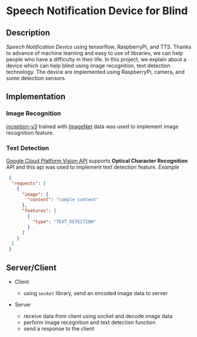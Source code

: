 
# Speech Notification Device for Blind

## Description
_Speech Notification Device_ using tensorflow, RaspberryPi, and TTS. 
Thanks to advance of machine learning and easy to use of libraries, we can help people 
who have a difficulty in their life. In this project, we explain about a device which can help
blind using image recognition, text detection technology. The device are implemented using RaspberryPi,
camera, and some detection sensors.

## Implementation
### Image Recognition
[inception-v3](https://www.tensorflow.org/tutorials/images/image_recognition) trained with [ImageNet](http://image-net.org/) data was used to implement image recognition feature.
### Text Detection
[Google Cloud Platform Vision API](https://cloud.google.com/vision/) supports **Optical Character Recognition** API and this api was used to implement text detection feature.
_Example_
```json
 {
  "requests": [
    {
      "image": {
        "content": "sample content"
      },
      "features": [
        {
          "type": "TEXT_DETECTION"
        }
      ]
    }
  ]
 }
```

## Server/Client
* Client 
  - using `socket` library, send an encoded image data to server
  
* Server
  - receive data from client using socket and decode image data
  - perform image recognition and text detection function
  - send a response to the client

